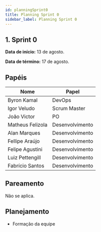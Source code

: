 ```yaml
---
id: planningSprint0
title: Planning Sprint 0
sidebar_label: Planning Sprint 0
---
```


## 1. Sprint 0

**Data de início:** 13 de agosto.

**Data de término:** 17 de agosto.

## Papéis

| Nome             | Papel           |
| ---------------- | --------------- |
| Byron Kamal      | DevOps          |
| Igor Veludo      | Scrum Master    |
| João Victor      | PO              |
| Matheus Felizola | Desenvolvimento |
| Alan Marques     | Desenvolvimento |
| Fellipe Araújo   | Desenvolvimento |
| Felipe Agustini  | Desenvolvimento |
| Luiz Pettengill  | Desenvolvimento |
| Fabrício Santos  | Desenvolvimento |

## Pareamento

Não se aplica.

## Planejamento

<ul>
<li>Formação da equipe</li>
</ul>
